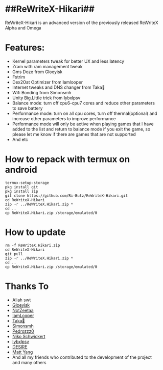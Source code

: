 # ##ReWriteX-Hikari##

ReWriteX-Hikari is an advanced version of the previously released ReWriteX Alpha and Omega

# Features:
- Kernel parameters tweak for better UX and less latency
- Zram with ram management tweak
- Gms Doze from Gloeyisk
- Fstrim
- Dex2Oat Optimizer from Iamlooper
- Internet tweaks and DNS changer from Taka🌿
- Wifi Bonding from Simonsmh
- Unity Big.Little trick from lybxlpsv
- Balance mode: turn off cpu6-cpu7 cores and reduce other parameters to save battery
- Performance mode: turn on all cpu cores, turn off thermal(optional) and increase other parameters to improve performance
- Performance mode will only be active when playing games that I have added to the list and return to balance mode if you exit the game, so please let me know if there are games that are not supported 
- And etc


# How to repack with termux on android

```
termux-setup-storage
pkg install git
pkg install zip
git clone https://github.com/Ri-Butz/ReWriteX-Hikari.git
cd ReWriteX-Hikari
zip -r ../ReWriteX.Hikari.zip *
cd ..
cp ReWriteX.Hikari.zip /storage/emulated/0
```

# How to update

```
rm -f ReWriteX.Hikari.zip
cd ReWriteX-Hikari
git pull
zip -r ../ReWriteX.Hikari.zip *
cd ..
cp ReWriteX.Hikari.zip /storage/emulated/0
```

# Thanks To

- Allah swt
- [Gloeyisk](https://github.com/gloeyisk)
- [NotZeetaa](https://github.com/NotZeetaa)
- [IamLooper](https://github.com/iamlooper)
- [Taka🌿](https://github.com/takeru-kageyuki)
- [Simonsmh](https://github.com/simonsmh)
- [Pedrozzz0](https://github.com/King-Projects)
- [Niko Schwickert](https://github.com/feravolt)
- [lybxlpsv](https://github.com/lybdroid)
- [DESIRE](https://t.me/SMOOTH_Team)
- [Matt Yang](https://github.com/yc9559)
- And all my friends who contributed to the development of the project and many others
